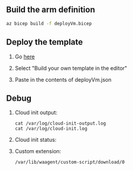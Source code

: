 ## Build the arm definition

```bash
az bicep build -f deployVm.bicep
```

## Deploy the template

1. Go [here](https://portal.azure.com/#create/Microsoft.Template)

1. Select "Build your own template in the editor"

1. Paste in the contents of deployVm.json


## Debug

1. Cloud init output:

    ```shell
    cat /var/log/cloud-init-output.log
    cat /var/log/cloud-init.log
    ```

1. Cloud init status:

1. Custom extension:

    ```shell
    /var/lib/waagent/custom-script/download/0
    ```
